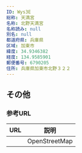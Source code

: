 ```yaml
---
ID: Wys3E
総称: 天満宮
名称: 北野天満宮
名称読み: null
別名: null
都道府県: 兵庫県
区域: 加東市
緯度: 34.9346382
経度: 134.9585901
郵便番号: 6790205
住所: 兵庫県加東市北野３２２
---
```


## その他

### 参考URL

| URL | 説明          |
| --- | ------------- |
|     | OpenStreetMap |
